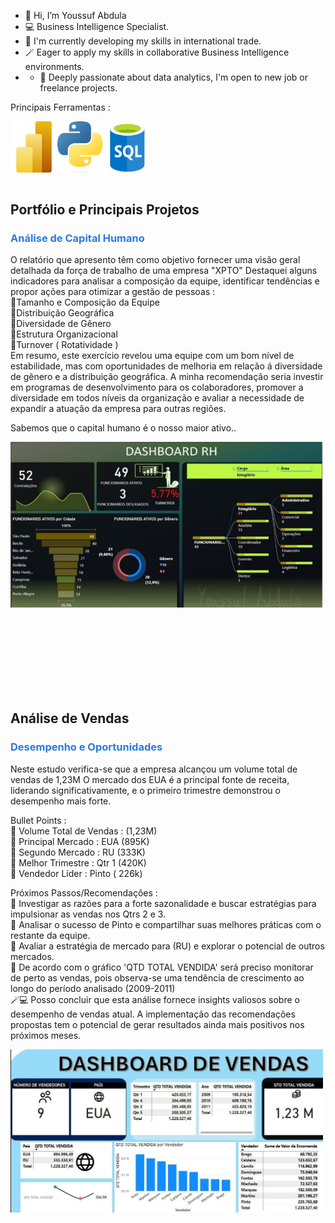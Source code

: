 

- 👋 Hi, I’m Youssuf Abdula
-  💻 Business Intelligence Specialist. 
- 🌱 I'm currently developing my skills in international trade.
- 🪄 Eager to apply my skills in collaborative Business Intelligence environments.
- - 👀 Deeply passionate about data analytics, I'm open to new job or freelance projects.

Principais Ferramentas :
<div style="display: flex; flex-direction: row;">
  <img width="75" src="https://github.com/youssuf-ops/AlbiClick.Portfolio/blob/main/power%20bi.png?raw=true">
  <img width="75" src="https://github.com/youssuf-ops/AlbiClick.Portfolio/blob/main/python.png?raw=true">
  <img width="75" src="https://github.com/youssuf-ops/AlbiClick.Portfolio/blob/main/sql.png?raw=true">
</div>

<br> 
<h2>Portfólio e Principais Projetos</h2>
<h3 style="color:#2a7ae2; font-weight:bold;">Análise de Capital Humano</h3>
<p>O relatório que apresento têm como objetivo fornecer uma visão geral detalhada da força de trabalho de uma empresa "XPTO" Destaquei alguns indicadores para analisar a composição da equipe, identificar tendências e propor ações para otimizar a gestão de pessoas :<br> 
📌Tamanho e Composição da Equipe  <br> 
📌Distribuição Geográfica <br> 
📌Diversidade de Gênero <br> 
📌Estrutura Organizacional <br>  
📌Turnover ( Rotatividade )  <br> 
Em resumo, este exercício revelou uma equipe com um bom nível de estabilidade, mas com oportunidades de melhoria em relação á diversidade de gênero e a distribuição geográfica. 
A minha recomendação seria investir em programas de desenvolvimento para os colaboradores, promover a diversidade em todos níveis da organização e avaliar a necessidade de expandir a atuação da empresa para outras regiões. 

 Sabemos que o capital humano é o nosso maior ativo..</p>
<div>
<img align="left" width="500" src="https://github.com/youssuf-ops/AlbiClick.Portfolio/blob/main/dashboard%20rh.jpg?raw=true"/> 
<br> <br> <br> <br>   
<div>
<div style="clear:both;"></div> 
<br> <br> <br> <br> <br> <br> <br> 
<br>  
<h2>Análise de Vendas</h2> 
<h3 style="color:#2a7ae2; font-weight:bold;">Desempenho e Oportunidades</h3>
<p>Neste estudo verifica-se que a empresa alcançou um volume total de vendas de 1,23M O mercado dos EUA é a principal fonte de receita, liderando significativamente, e o primeiro trimestre demonstrou o desempenho mais forte. 

Bullet Points : <br> 
📌 Volume Total de Vendas : (1,23M) <br> 
📌 Principal Mercado : EUA (895K) <br> 
📌 Segundo Mercado : RU (333K) <br> 
📌 Melhor Trimestre : Qtr 1 (420K) <br> 
📌 Vendedor Líder : Pinto ( 226k) 

Próximos Passos/Recomendações : <br> 
📌 Investigar as razões para a forte sazonalidade e buscar estratégias para impulsionar as vendas nos Qtrs 2 e 3. <br> 
📌 Analisar o sucesso de Pinto e compartilhar suas melhores práticas com o restante da equipe.<br> 
📌 Avaliar a estratégia de mercado para (RU) e explorar o potencial de outros mercados. <br> 
📌 De acordo com o gráfico 'QTD TOTAL VENDIDA' será preciso monitorar de perto as vendas, pois observa-se uma tendência de crescimento ao longo do período analisado (2009-2011)<br> 
🪄💻 Posso concluir que esta análise fornece insights valiosos sobre o desempenho de vendas atual. A implementação das recomendações propostas tem o potencial de gerar resultados ainda mais positivos nos próximos meses.
</p> 
<img align="left" width="500" src="https://github.com/youssuf-ops/AlbiClick.Portfolio/blob/main/dashboard%20de%20vendas%20.jpg?raw=true">


<!---
youssuf-ops/youssuf-ops is a ✨ special ✨ repository because its `README.md` (this file) appears on your GitHub profile.
You can click the Preview link to take a look at your changes.
--->
